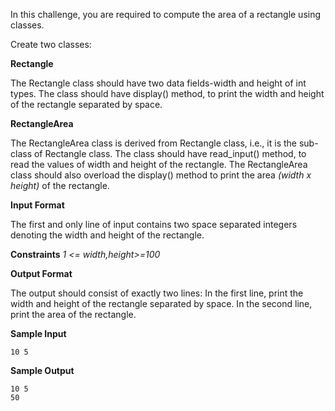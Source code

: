 In this challenge, you are required to compute the area of a rectangle using classes.

Create two classes:

__Rectangle__

The Rectangle class should have two data fields-width and height of int types. The class should have display() method, to print the width and height of the rectangle separated by space.

__RectangleArea__

The RectangleArea class is derived from Rectangle class, i.e., it is the sub-class of Rectangle class. The class should have read_input() method, to read the values of width and height of the rectangle. The RectangleArea class should also overload the display() method to print the area _(width x height)_ of the rectangle.

__Input Format__

The first and only line of input contains two space separated integers denoting the width and height of the rectangle.

__Constraints__
_1 <= width,height>=100_

__Output Format__

The output should consist of exactly two lines:
In the first line, print the width and height of the rectangle separated by space.
In the second line, print the area of the rectangle.

__Sample Input__
```
10 5
```
__Sample Output__
```
10 5
50
```
